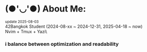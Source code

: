 # (●'◡'●) About Me:
<sub> update 2025-08-03 </sub>\
42Bangkok Student (2024-08-xx ~ 2024-12-31, 2025-04-18 ~ now)\
Nvim + Tmux + Yazi\
### i balance between optimization and readability
